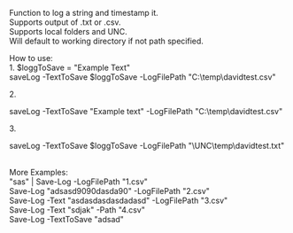 Function to log a string and timestamp it. </br>
Supports output of .txt or .csv. </br>
Supports local folders and UNC. </br>
Will default to working directory if not path specified. </BR>

How to use:</br>
1.
$loggToSave = "Example Text"</br>
saveLog -TextToSave $loggToSave -LogFilePath "C:\temp\davidtest.csv"


2.</br>

saveLog -TextToSave "Example text" -LogFilePath "C:\temp\davidtest.csv"

3.</br>

saveLog -TextToSave $loggToSave -LogFilePath "\\UNC\temp\davidtest.txt"

</BR>
More Examples: </BR>
"sas" | Save-Log -LogFilePath "1.csv"</BR>
Save-Log "adsasd9090dasda90" -LogFilePath "2.csv"</BR>
Save-Log -Text "asdasdasdasdadasd" -LogFilePath "3.csv"</BR>
Save-Log -Text "sdjak" -Path "4.csv"</BR>
Save-Log -TextToSave "adsad"</BR>
